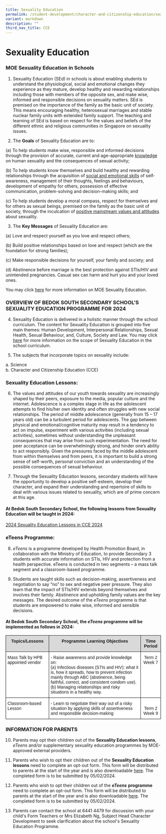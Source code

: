 ```yaml
---
title: Sexuality Education
permalink: /student-development/character-and-citizenship-education/sexuality-education/
variant: markdown
description: ""
third_nav_title: CCE
---
```

Sexuality Education
===================

### MOE Sexuality Education in Schools 


1. Sexuality Education (SEd) in schools is about enabling students to understand the physiological, social and emotional changes they experience as they mature, develop healthy and rewarding relationships including those with members of the opposite sex, and make wise, informed and responsible decisions on sexuality matters. SEd is premised on the importance of the family as the basic unit of society. This means encouraging healthy, heterosexual marriages and stable nuclear family units with extended family support. The teaching and learning of SEd is based on respect for the values and beliefs of the different ethnic and religious communities in Singapore on sexuality issues.

2.   The **Goals** of Sexuality Education are to:

(a) To help students make wise, responsible and informed decisions through the provision of accurate, current and age-appropriate <u>knowledge</u> on human sexuality and the consequences of sexual activity;

(b) To help students know themselves and build healthy and rewarding relationships through the acquisition of <u>social and emotional skills</u> of self-awareness, management of their thoughts, feelings and behaviours, development of empathy for others, possession of effective communication, problem-solving and decision-making skills; and

(c) To help students develop a moral compass, respect for themselves and for others as sexual beings, premised on the family as the basic unit of society, through the inculcation of <u>positive mainstream values and attitudes</u> about sexuality. 



3.    The **Key Messages** of Sexuality Education are:


(a) Love and respect yourself as you love and respect others;

(b) Build positive relationships based on love and respect (which are the foundation for strong families);

(c) Make responsible decisions for yourself, your family and society; and


(d) Abstinence before marriage is the best protection against STIs/HIV and unintended pregnancies. Casual sex can harm and hurt you and your loved ones.

You may click [here](https://go.gov.sg/moe-sexuality-education) for more information on MOE Sexuality Education. 

### OVERVIEW OF BEDOK SOUTH SECONDARY SCHOOL’S SEXUALITY EDUCATION PROGRAMME FOR 2024

4. Sexuality Education is delivered in a holistic manner through the school curriculum. The content for Sexuality Education is grouped into five main themes: Human Development, Interpersonal Relationships, Sexual Health, Sexual Behaviour, and, Culture, Society and Law. You may click [here](https://go.gov.sg/moe-sexuality-education-scope) for more information on the scope of Sexuality Education in the school curriculum.

5. The subjects that incorporate topics on sexuality include:

a. Science <br>
b. Character and Citizenship Education (CCE)

### Sexuality Education Lessons:

6. The values and attitudes of our youth towards sexuality are increasingly shaped by their peers, exposure to the media, popular culture and the internet. Adolescence is a complex stage in life as the adolescent attempts to find his/her own identity and often struggles with new social relationships. The period of middle adolescence (generally from 15 – 17 years old) can be a turbulent period for adolescents. The gap between physical and emotional/cognitive maturity may result in a tendency to act on impulse, experiment with various activities (including sexual activities), sometimes without understanding the unpleasant consequences that may arise from such experimentation. The need for peer acceptance can be overwhelmingly strong, and hinder one’s ability to act responsibly.  Given the pressures faced by the middle adolescent from within themselves and from peers, it is important to build a strong sense of self-worth, personal conviction and an understanding of the possible consequences of sexual behaviour. 

7. Through the Sexuality Education lessons, secondary students will have the opportunity to develop a positive self-esteem, develop their character, and expand their understanding and repertoire of skills to deal with various issues related to sexuality, which are of prime concern at this age. 

#### At Bedok South Secondary School, the following lessons from Sexuality Education will be taught in 2024:


[2024 Sexuality Education Lessons in CCE 2024](https://go.gov.sg/bdssexualityueducationschedule2024)



### eTeens Programme:

8. <i>eTeens</i> is a programme developed by Health Promotion Board, in collaboration with the Ministry of Education, to provide Secondary 3 students with accurate information on STIs, HIV and protection from a health perspective. eTeens is conducted in two segments – a mass talk segment and a classroom-based programme.

9. Students are taught skills such as decision-making, assertiveness and negotiation to say “no” to sex and negative peer pressure. They also learn that the impact of STIs/HIV extends beyond themselves and involves their family. Abstinence and upholding family values are the key messages. The desired outcome of the <i>eTeens</i> programme is that students are empowered to make wise, informed and sensible decisions.

#### At Bedok South Secondary School, the <i>eTeens</i> programme will be implemented as follows in 2024:

<style type="text/css">
.tg  {border-collapse:collapse;border-spacing:0;}
.tg td{border-color:black;border-style:solid;border-width:1px;font-family:Arial, sans-serif;font-size:14px;
  overflow:hidden;padding:10px 5px;word-break:normal;}
.tg th{border-color:black;border-style:solid;border-width:1px;font-family:Arial, sans-serif;font-size:14px;
  font-weight:normal;overflow:hidden;padding:10px 5px;word-break:normal;}
.tg .tg-px6y{background-color:#D9D9D9;font-weight:bold;text-align:center;vertical-align:top}
.tg .tg-ktyi{background-color:#FFF;text-align:left;vertical-align:top}
.tg .tg-7yig{background-color:#FFF;text-align:center;vertical-align:top}
</style>
<table class="tg">
<thead>
  <tr>
    <th class="tg-px6y">Topics/Lessons</th>
    <th class="tg-px6y">Programme Learning Objectives</th>
    <th class="tg-px6y">Time Period</th>
  </tr>
</thead>
<tbody>
  <tr>
    <td class="tg-ktyi">Mass Talk by HPB appointed vendor</td>
 <td class="tg-ktyi">- Raise awareness and provide knowledge on:<br>(a) Infectious diseases (STIs and HIV): what it is, how it spreads, how to prevent infection mainly through ABC (abstinence, being faithful, correct, and consistent condom use).<br>(b)	Managing relationships and risky situations in a healthy way.
	<br></td>
    <td class="tg-7yig">Term 2<br>Week 7</td>
  </tr>
  <tr>
    <td class="tg-ktyi">Classroom-based Lesson</td>
    <td class="tg-ktyi">- Learn to negotiate their way out of a risky situation by applying skills of assertiveness and responsible decision-making</td>
    <td class="tg-7yig"><br>Term 2 Week 9</td>
  </tr>
</tbody>
</table>

### INFORMATION FOR PARENTS

10. Parents may opt their children out of the <b>Sexuality Education lessons</b>, *eTeens* and/or supplementary sexuality education programmes by MOE-approved external providers.

11. Parents who wish to opt their children out of the **Sexuality Education lessons** need to complete an opt-out form. This form will be distributed to parents at the start of the year and is also downloadable [here](https://go.gov.sg/optoutformannexa). The completed form is to be submitted by 05/02/2024.

12. Parents who wish to opt their children out of the <i><b>eTeens</b></i> <b>programme</b> need to complete an opt-out form. This form will be distributed to parents at the start of the year and is also downloadable [here](https://go.gov.sg/optoutformannexb).  The completed form is to be submitted by 05/02/2024.

13. Parents can contact the school at 6441 4479 for discussion with your child's Form Teachers or Mrs Elizabeth Ng, Subject Head Character Development to seek clarification about the school's Sexuality Education Programme.